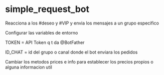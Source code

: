 # simple_request_bot
Reacciona a los #deseo y #VIP y envia los mensajes a un grupo especifico


Configurar las variables de entorno

TOKEN = API Token q t da @BotFather

ID_CHAT = id del grupo o canal donde el bot enviara los pedidos

Cambiar los metodos prices e info para establecer los precios propios o alguna informacion util

